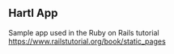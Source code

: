 ## Hartl App

Sample app used in the Ruby on Rails tutorial https://www.railstutorial.org/book/static_pages
